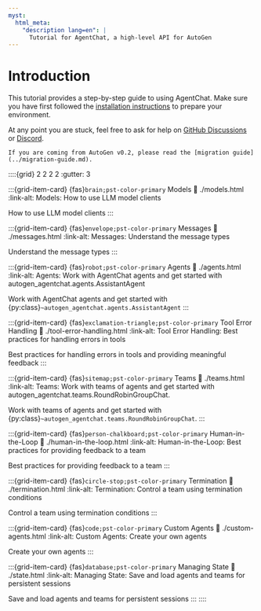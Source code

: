 ```yaml
---
myst:
  html_meta:
    "description lang=en": |
      Tutorial for AgentChat, a high-level API for AutoGen
---
```


# Introduction

This tutorial provides a step-by-step guide to using AgentChat.
Make sure you have first followed the [installation instructions](../installation.md)
to prepare your environment.

At any point you are stuck, feel free to ask for help on
[GitHub Discussions](https://github.com/microsoft/autogen/discussions)
or [Discord](https://aka.ms/autogen-discord).

```{note}
If you are coming from AutoGen v0.2, please read the [migration guide](../migration-guide.md).
```

::::{grid} 2 2 2 2
:gutter: 3

:::{grid-item-card} {fas}`brain;pst-color-primary` Models
:link: ./models.html
:link-alt: Models: How to use LLM model clients

How to use LLM model clients
:::

:::{grid-item-card} {fas}`envelope;pst-color-primary` Messages
:link: ./messages.html
:link-alt: Messages: Understand the message types

Understand the message types
:::

:::{grid-item-card} {fas}`robot;pst-color-primary` Agents
:link: ./agents.html
:link-alt: Agents: Work with AgentChat agents and get started with autogen_agentchat.agents.AssistantAgent

Work with AgentChat agents and get started with {py:class}`~autogen_agentchat.agents.AssistantAgent`
:::

:::{grid-item-card} {fas}`exclamation-triangle;pst-color-primary` Tool Error Handling
:link: ./tool-error-handling.html
:link-alt: Tool Error Handling: Best practices for handling errors in tools

Best practices for handling errors in tools and providing meaningful feedback
:::

:::{grid-item-card} {fas}`sitemap;pst-color-primary` Teams
:link: ./teams.html
:link-alt: Teams: Work with teams of agents and get started with autogen_agentchat.teams.RoundRobinGroupChat.

Work with teams of agents and get started with {py:class}`~autogen_agentchat.teams.RoundRobinGroupChat`.
:::

:::{grid-item-card} {fas}`person-chalkboard;pst-color-primary` Human-in-the-Loop
:link: ./human-in-the-loop.html
:link-alt: Human-in-the-Loop: Best practices for providing feedback to a team

Best practices for providing feedback to a team
:::

:::{grid-item-card} {fas}`circle-stop;pst-color-primary` Termination
:link: ./termination.html
:link-alt: Termination: Control a team using termination conditions

Control a team using termination conditions
:::

:::{grid-item-card} {fas}`code;pst-color-primary` Custom Agents
:link: ./custom-agents.html
:link-alt: Custom Agents: Create your own agents

Create your own agents
:::

:::{grid-item-card} {fas}`database;pst-color-primary` Managing State
:link: ./state.html
:link-alt: Managing State: Save and load agents and teams for persistent sessions

Save and load agents and teams for persistent sessions
:::
::::
